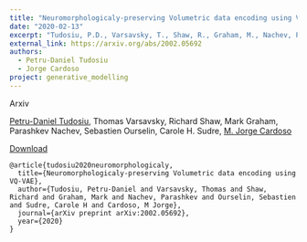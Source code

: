 ```yaml
---
title: "Neuromorphologicaly-preserving Volumetric data encoding using VQ-VAE"
date: "2020-02-13"
excerpt: "Tudosiu, P.D., Varsavsky, T., Shaw, R., Graham, M., Nachev, P., Ourselin, S., Sudre, C.H. and Cardoso, M.J., 2020. arXiv preprint arXiv:2002.05692."
external_link: https://arxiv.org/abs/2002.05692
authors:
  - Petru-Daniel Tudosiu
  - Jorge Cardoso
project: generative_modelling
---
```


Arxiv

[Petru-Daniel Tudosiu](/people/daniel_tudosiu), Thomas Varsavsky, Richard Shaw, Mark Graham, Parashkev Nachev, Sebastien Ourselin, Carole H. Sudre, [M. Jorge Cardoso](/people/jorge_cardoso)

<a href="{{page.external_link}}" target="_blank"> Download </a>

```
@article{tudosiu2020neuromorphologicaly,
  title={Neuromorphologicaly-preserving Volumetric data encoding using VQ-VAE},
  author={Tudosiu, Petru-Daniel and Varsavsky, Thomas and Shaw, Richard and Graham, Mark and Nachev, Parashkev and Ourselin, Sebastien and Sudre, Carole H and Cardoso, M Jorge},
  journal={arXiv preprint arXiv:2002.05692},
  year={2020}
}
```
